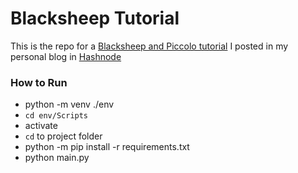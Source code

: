 # Blacksheep Tutorial

This is the repo for a [Blacksheep and Piccolo tutorial](https://carlosmv.hashnode.dev/a-simple-rest-api-with-blacksheep-and-piccolo-orm-or-python) I posted in my personal blog in [Hashnode](https://carlosmv.hashnode.dev/)


### How to Run
- python -m venv ./env
- `cd env/Scripts`
- activate
- `cd` to project folder
- python -m pip install -r requirements.txt
- python main.py
